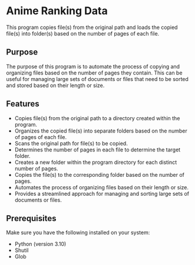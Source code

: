 # Anime Ranking Data

This program copies file(s) from the original path and loads the copied file(s) into folder(s) based on the number of pages of each file.

## Purpose

The purpose of this program is to automate the process of copying and organizing files based on the number of pages they contain. This can be useful for managing large sets of documents or files that need to be sorted and stored based on their length or size.

## Features

- Copies file(s) from the original path to a directory created within the program.
- Organizes the copied file(s) into separate folders based on the number of pages of each file.
- Scans the original path for file(s) to be copied.
- Determines the number of pages in each file to determine the target folder.
- Creates a new folder within the program directory for each distinct number of pages.
- Copies the file(s) to the corresponding folder based on the number of pages.
- Automates the process of organizing files based on their length or size.
- Provides a streamlined approach for managing and sorting large sets of documents or files.

## Prerequisites

Make sure you have the following installed on your system:

- Python (version 3.10)
- Shutil
- Glob
